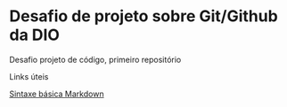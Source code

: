 # Desafio de projeto sobre Git/Github da DIO

Desafio projeto de código, primeiro repositório

Links úteis

[Sintaxe básica Markdown](https://www.markdownguide.org/basic-syntax/)
